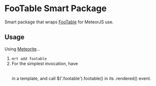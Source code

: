 # FooTable Smart Package
Smart package that wraps [FooTable](http://fooplugins.com/plugins/footable-jquery/) for MeteorJS use.

## Usage
Using [Meteorite](https://github.com/oortcloud/meteorite)…

1. `mrt add footable`
2. For the simplest invocation, have <table class="footable"></table> in a template, and call $('.footable').footable() in its .rendered() event.
